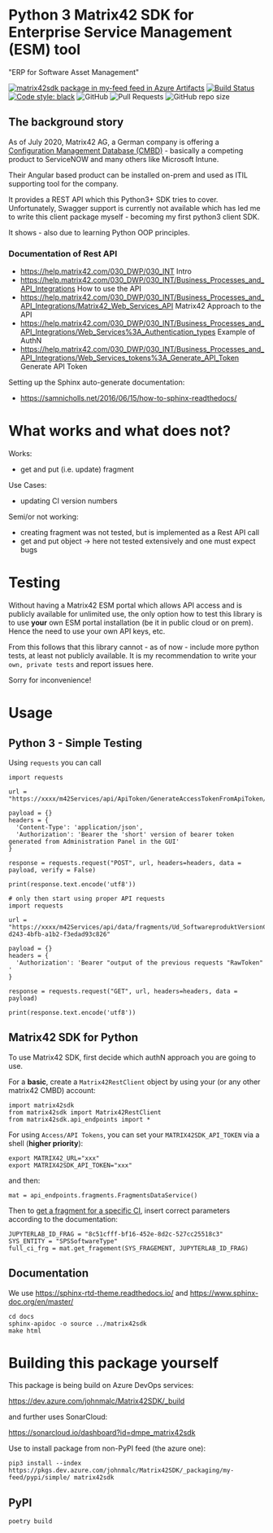 # Python 3 Matrix42 SDK for Enterprise Service Management (ESM) tool

"ERP for Software Asset Management"

[![matrix42sdk package in my-feed feed in Azure Artifacts](https://feeds.dev.azure.com/johnmalc/2efa647f-e5a5-4720-835d-4fc45fde9432/_apis/public/Packaging/Feeds/0c65acb4-f8ae-4df6-9f17-9db0f7687350/Packages/313927f6-82a5-4f2b-9bb0-9b90bcf3cec2/Badge)](https://dev.azure.com/johnmalc/Matrix42SDK/_packaging?_a=package&feed=0c65acb4-f8ae-4df6-9f17-9db0f7687350&package=313927f6-82a5-4f2b-9bb0-9b90bcf3cec2&preferRelease=true)
[![Build Status](https://dev.azure.com/johnmalc/Matrix42SDK/_apis/build/status/dmpe.matrix42sdk?branchName=master)](https://dev.azure.com/johnmalc/Matrix42SDK/_build/latest?definitionId=10&branchName=master)
[![Code style: black](https://img.shields.io/badge/code%20style-black-000000.svg)](https://github.com/psf/black)
![GitHub](https://img.shields.io/github/license/dmpe/matrix42sdk)
![Pull Requests](https://img.shields.io/badge/PR-Welcome-%23FF8300.svg)
![GitHub repo size](https://img.shields.io/github/repo-size/dmpe/matrix42sdk)

## The background story

As of July 2020, Matrix42 AG, a German company is offering a [Configuration Management Database (CMBD)](https://www.matrix42.com/en/enterprise-service-management) - basically a competing product to ServiceNOW and many others like Microsoft Intune.

Their Angular based product can be installed on-prem and used as ITIL supporting tool for the company.

It provides a REST API which this Python3+ SDK tries to cover.
Unfortunately, Swagger support is currently not available which has led me to write this client package myself - becoming my first python3 client SDK.

It shows - also due to learning Python OOP principles.

### Documentation of Rest API

- <https://help.matrix42.com/030_DWP/030_INT> Intro
- <https://help.matrix42.com/030_DWP/030_INT/Business_Processes_and_API_Integrations> How to use the API
- <https://help.matrix42.com/030_DWP/030_INT/Business_Processes_and_API_Integrations/Matrix42_Web_Services_API> Matrix42 Approach to the API
- <https://help.matrix42.com/030_DWP/030_INT/Business_Processes_and_API_Integrations/Web_Services%3A_Authentication_types> Example of AuthN
- <https://help.matrix42.com/030_DWP/030_INT/Business_Processes_and_API_Integrations/Web_Services_tokens%3A_Generate_API_Token> Generate API Token

Setting up the Sphinx auto-generate documentation:

- <https://samnicholls.net/2016/06/15/how-to-sphinx-readthedocs/>

# What works and what does not?

Works:

- get and put (i.e. update) fragment

Use Cases:

- updating CI version numbers

Semi/or not working:

- creating fragment was not tested, but is implemented as a Rest API call
- get and put object -> here not tested extensively and one must expect bugs

# Testing

Without having a Matrix42 ESM portal which allows API access and is publicly available for unlimited use,
the only option how to test this library is to use **your** own ESM portal installation (be it in public cloud or on prem).
Hence the need to use your own API keys, etc.

From this follows that this library cannot - as of now - include more python tests, at least not publicly available.
It is my recommendation to write your `own, private tests` and report issues here.

Sorry for inconvenience!

# Usage

## Python 3 - Simple Testing

Using `requests` you can call

```
import requests

url = "https://xxxx/m42Services/api/ApiToken/GenerateAccessTokenFromApiToken/"

payload = {}
headers = {
  'Content-Type': 'application/json',
  'Authorization': 'Bearer the 'short' version of bearer token generated from Administration Panel in the GUI'
}

response = requests.request("POST", url, headers=headers, data = payload, verify = False)

print(response.text.encode('utf8'))

# only then start using proper API requests
import requests

url = "https://xxxx/m42Services/api/data/fragments/Ud_SoftwareproduktVersionClassBase/775c82cf-d243-4bfb-a1b2-f3edad93c826"

payload = {}
headers = {
  'Authorization': 'Bearer "output of the previous requests "RawToken" '
}

response = requests.request("GET", url, headers=headers, data = payload)

print(response.text.encode('utf8'))
```
## Matrix42 SDK for Python

To use Matrix42 SDK, first decide which authN approach you are going to use.

For a **basic**, create a `Matrix42RestClient` object by using your (or any other matrix42 CMBD) account:

```{python}
import matrix42sdk
from matrix42sdk import Matrix42RestClient
from matrix42sdk.api_endpoints import *
```

For using `Access/API Tokens`, you can set your `MATRIX42SDK_API_TOKEN` via a shell (**higher priority**):

```{shell}
export MATRIX42_URL="xxx"
export MATRIX42SDK_API_TOKEN="xxx"
```

and then:

```{python3}
mat = api_endpoints.fragments.FragmentsDataService()
```

Then to [get a fragment for a specific CI](https://help.matrix42.com/030_DWP/030_INT/Business_Processes_and_API_Integrations/Public_API_reference_documentation/Fragments_Data_Service%3A_Get_Fragment_data), insert correct parameters according to the documentation:

```
JUPYTERLAB_ID_FRAG = "8c51cfff-bf16-452e-8d2c-527cc25518c3"
SYS_ENTITY = "SPSSoftwareType"
full_ci_frg = mat.get_fragement(SYS_FRAGEMENT, JUPYTERLAB_ID_FRAG)
```

## Documentation

We use <https://sphinx-rtd-theme.readthedocs.io/> and <https://www.sphinx-doc.org/en/master/>

```
cd docs
sphinx-apidoc -o source ../matrix42sdk
make html
```

# Building this package yourself

This package is being build on Azure DevOps services:

<https://dev.azure.com/johnmalc/Matrix42SDK/_build>

and further uses SonarCloud:

<https://sonarcloud.io/dashboard?id=dmpe_matrix42sdk>

Use to install package from non-PyPI feed (the azure one):

```
pip3 install --index https://pkgs.dev.azure.com/johnmalc/Matrix42SDK/_packaging/my-feed/pypi/simple/ matrix42sdk
```

## PyPI

```
poetry build
```
